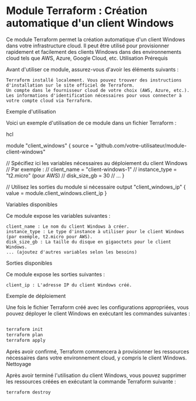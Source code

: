 # Module Terraform : Création automatique d'un client Windows

Ce module Terraform permet la création automatique d'un client Windows dans votre infrastructure cloud. Il peut être utilisé pour provisionner rapidement et facilement des clients Windows dans des environnements cloud tels que AWS, Azure, Google Cloud, etc.
Utilisation
Prérequis

Avant d'utiliser ce module, assurez-vous d'avoir les éléments suivants :

    Terraform installé localement. Vous pouvez trouver des instructions d'installation sur le site officiel de Terraform.
    Un compte dans le fournisseur cloud de votre choix (AWS, Azure, etc.).
    Les informations d'identification nécessaires pour vous connecter à votre compte cloud via Terraform.

Exemple d'utilisation

Voici un exemple d'utilisation de ce module dans un fichier Terraform :

hcl

module "client_windows" {
  source = "github.com/votre-utilisateur/module-client-windows"

  // Spécifiez ici les variables nécessaires au déploiement du client Windows
  // Par exemple :
  // client_name = "client-windows-1"
  // instance_type = "t2.micro" (pour AWS)
  // disk_size_gb = 30
  // ...
}

// Utilisez les sorties du module si nécessaire
output "client_windows_ip" {
  value = module.client_windows.client_ip
}

Variables disponibles

Ce module expose les variables suivantes :

    client_name : Le nom du client Windows à créer.
    instance_type : Le type d'instance à utiliser pour le client Windows (par exemple, t2.micro pour AWS).
    disk_size_gb : La taille du disque en gigaoctets pour le client Windows.
    ... (ajoutez d'autres variables selon les besoins)

Sorties disponibles

Ce module expose les sorties suivantes :

    client_ip : L'adresse IP du client Windows créé.

Exemple de déploiement

Une fois le fichier Terraform créé avec les configurations appropriées, vous pouvez déployer le client Windows en exécutant les commandes suivantes :

```sh

terraform init
terraform plan
terraform apply

```

Après avoir confirmé, Terraform commencera à provisionner les ressources nécessaires dans votre environnement cloud, y compris le client Windows.
Nettoyage

Après avoir terminé l'utilisation du client Windows, vous pouvez supprimer les ressources créées en exécutant la commande Terraform suivante :

```sh
terraform destroy
```
